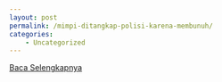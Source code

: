 ```yaml
---
layout: post
permalink: /mimpi-ditangkap-polisi-karena-membunuh/
categories:
    - Uncategorized
---
```


[Baca Selengkapnya](/02)